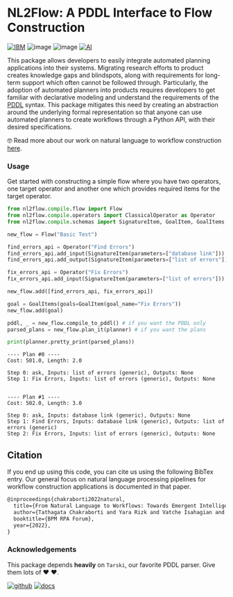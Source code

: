 # NL2Flow: A PDDL Interface to Flow Construction

[![IBM](https://img.shields.io/badge/IBM%20Research-AI-green)](https://research.ibm.com)
![image](https://img.shields.io/badge/python->=3.9-darkblue)
![image](https://img.shields.io/badge/tarski-0.8.2-blue)
[![AI](https://img.shields.io/badge/Planner-ForbidIterative-purple)](https://github.com/IBM/forbiditerative)

This package allows developers to easily integrate automated planning applications into their systems. Migrating research efforts to product creates knowledge gaps and blindspots, along with requirements for long-term support which often cannot be followed through. Particularly, the adoption of automated planners into products requires developers to get familiar with declarative modeling and understand the requirements of the [PDDL](https://en.wikipedia.org/wiki/Planning_Domain_Definition_Language) syntax. This package mitigates this need by creating an abstraction around the underlying formal representation so that anyone can use automated planners to create workflows through a Python API, with their desired specifications. 

&#129299; Read more about our work on natural language to workflow construction [here](https://link.springer.com/chapter/10.1007/978-3-031-16168-1_8).


### Usage

Get started with constructing a simple flow where you have two operators, one target operator and another one which provides required items for the target operator.

```python
from nl2flow.compile.flow import Flow
from nl2flow.compile.operators import ClassicalOperator as Operator
from nl2flow.compile.schemas import SignatureItem, GoalItem, GoalItems

new_flow = Flow("Basic Test")

find_errors_api = Operator("Find Errors")
find_errors_api.add_input(SignatureItem(parameters=["database link"]))
find_errors_api.add_output(SignatureItem(parameters=["list of errors"]))

fix_errors_api = Operator("Fix Errors")
fix_errors_api.add_input(SignatureItem(parameters=["list of errors"]))

new_flow.add([find_errors_api, fix_errors_api])

goal = GoalItems(goals=GoalItem(goal_name="Fix Errors"))
new_flow.add(goal)

pddl, _ = new_flow.compile_to_pddl() # if you want the PDDL only
parsed_plans = new_flow.plan_it(planner) # if you want the plans

print(planner.pretty_print(parsed_plans))
```

```commadline
---- Plan #0 ----
Cost: 501.0, Length: 2.0

Step 0: ask, Inputs: list of errors (generic), Outputs: None
Step 1: Fix Errors, Inputs: list of errors (generic), Outputs: None


---- Plan #1 ----
Cost: 502.0, Length: 3.0

Step 0: ask, Inputs: database link (generic), Outputs: None
Step 1: Find Errors, Inputs: database link (generic), Outputs: list of errors (generic)
Step 2: Fix Errors, Inputs: list of errors (generic), Outputs: None
```

## Citation

If you end up using this code, you can cite us using the following BibTex entry. Our general focus on natural language processing pipelines for workflow construction applications is documented in that paper. 

```latex
@inproceedings{chakraborti2022natural,
  title={From Natural Language to Workflows: Towards Emergent Intelligence in Robotic Process Automation},
  author={Tathagata Chakraborti and Yara Rizk and Vatche Isahagian and Burak Aksar and Francesco Fuggitti},
  booktitle={BPM RPA Forum},
  year={2022},
}
```

### Acknowledgements

This package depends **heavily** on `Tarski`, our favorite PDDL parser. Give them lots of :heart: :heart:. 

[![github](https://img.shields.io/badge/GitHub-Tarski-black)](https://github.com/aig-upf/tarski)
[![docs](https://img.shields.io/badge/Docs-Tarski-green)](https://tarski.readthedocs.io)
